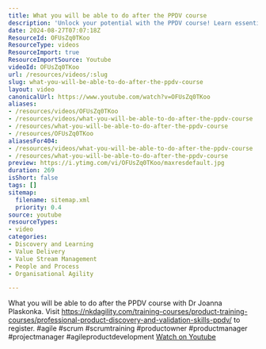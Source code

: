 ```yaml
---
title: What you will be able to do after the PPDV course
description: 'Unlock your potential with the PPDV course! Learn essential skills for product discovery and validation. Register now! #agile #scrum #productmanagement'
date: 2024-08-27T07:07:18Z
ResourceId: OFUsZq0TKoo
ResourceType: videos
ResourceImport: true
ResourceImportSource: Youtube
videoId: OFUsZq0TKoo
url: /resources/videos/:slug
slug: what-you-will-be-able-to-do-after-the-ppdv-course
layout: video
canonicalUrl: https://www.youtube.com/watch?v=OFUsZq0TKoo
aliases:
- /resources/videos/OFUsZq0TKoo
- /resources/videos/what-you-will-be-able-to-do-after-the-ppdv-course
- /resources/what-you-will-be-able-to-do-after-the-ppdv-course
- /resources/OFUsZq0TKoo
aliasesFor404:
- /resources/videos/what-you-will-be-able-to-do-after-the-ppdv-course
- /resources/what-you-will-be-able-to-do-after-the-ppdv-course
preview: https://i.ytimg.com/vi/OFUsZq0TKoo/maxresdefault.jpg
duration: 269
isShort: false
tags: []
sitemap:
  filename: sitemap.xml
  priority: 0.4
source: youtube
resourceTypes:
- video
categories:
- Discovery and Learning
- Value Delivery
- Value Stream Management
- People and Process
- Organisational Agility

---
```

 What you will be able to do after the PPDV course with Dr Joanna Plaskonka. Visit https://nkdagility.com/training-courses/product-training-courses/professional-product-discovery-and-validation-skills-ppdv/ to register. #agile #scrum #scrumtraining #productowner #productmanager #projectmanager #agileproductdevelopment 
 [Watch on Youtube](https://www.youtube.com/watch?v=OFUsZq0TKoo)
